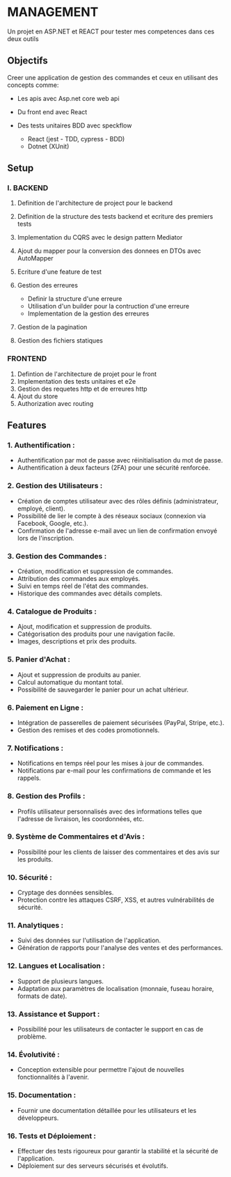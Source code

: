 # MANAGEMENT

Un projet en ASP.NET et REACT pour tester mes competences dans ces deux outils

## Objectifs

Creer une application de gestion des commandes et ceux en utilisant des concepts comme:

- Les apis avec Asp.net core web api
- Du front end avec React
- Des tests unitaires BDD avec speckflow

  - React (jest - TDD, cypress - BDD)
  - Dotnet (XUnit)

## Setup

### I. BACKEND

1. Definition de l'architecture de project pour le backend
2. Definition de la structure des tests backend et ecriture des premiers tests
3. Implementation du CQRS avec le design pattern Mediator
4. Ajout du mapper pour la conversion des donnees en DTOs avec AutoMapper
5. Ecriture d'une feature de test
6. Gestion des erreures

    - Definir la structure d'une erreure
    - Utilisation d'un builder pour la contruction d'une erreure
    - Implementation de la gestion des erreures
7. Gestion de la pagination
8. Gestion des fichiers statiques

### FRONTEND

1. Defintion de l'architecture de projet pour le front
2. Implementation des tests unitaires et e2e
3. Gestion des requetes http et de erreures http
4. Ajout du store
5. Authorization avec routing

## Features

### 1. **Authentification :**

- Authentification par mot de passe avec réinitialisation du mot de passe.
- Authentification à deux facteurs (2FA) pour une sécurité renforcée.

### 2. **Gestion des Utilisateurs :**

- Création de comptes utilisateur avec des rôles définis (administrateur, employé, client).
- Possibilité de lier le compte à des réseaux sociaux (connexion via Facebook, Google, etc.).
- Confirmation de l'adresse e-mail avec un lien de confirmation envoyé lors de l'inscription.

### 3. **Gestion des Commandes :**

- Création, modification et suppression de commandes.
- Attribution des commandes aux employés.
- Suivi en temps réel de l'état des commandes.
- Historique des commandes avec détails complets.

### 4. **Catalogue de Produits :**

- Ajout, modification et suppression de produits.
- Catégorisation des produits pour une navigation facile.
- Images, descriptions et prix des produits.

### 5. **Panier d'Achat :**

- Ajout et suppression de produits au panier.
- Calcul automatique du montant total.
- Possibilité de sauvegarder le panier pour un achat ultérieur.

### 6. **Paiement en Ligne :**

- Intégration de passerelles de paiement sécurisées (PayPal, Stripe, etc.).
- Gestion des remises et des codes promotionnels.

### 7. **Notifications :**

- Notifications en temps réel pour les mises à jour de commandes.
- Notifications par e-mail pour les confirmations de commande et les rappels.

### 8. **Gestion des Profils :**

- Profils utilisateur personnalisés avec des informations telles que l'adresse de livraison, les coordonnées, etc.

### 9. **Système de Commentaires et d'Avis :**

- Possibilité pour les clients de laisser des commentaires et des avis sur les produits.

### 10. **Sécurité :**

- Cryptage des données sensibles.
- Protection contre les attaques CSRF, XSS, et autres vulnérabilités de sécurité.

### 11. **Analytiques :**

- Suivi des données sur l'utilisation de l'application.
- Génération de rapports pour l'analyse des ventes et des performances.

### 12. **Langues et Localisation :**

- Support de plusieurs langues.
- Adaptation aux paramètres de localisation (monnaie, fuseau horaire, formats de date).

### 13. **Assistance et Support :**

- Possibilité pour les utilisateurs de contacter le support en cas de problème.

### 14. **Évolutivité :**

- Conception extensible pour permettre l'ajout de nouvelles fonctionnalités à l'avenir.

### 15. **Documentation :**

- Fournir une documentation détaillée pour les utilisateurs et les développeurs.

### 16. **Tests et Déploiement :**

- Effectuer des tests rigoureux pour garantir la stabilité et la sécurité de l'application.
- Déploiement sur des serveurs sécurisés et évolutifs.
